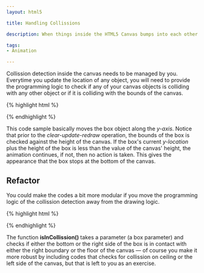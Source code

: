```yaml
---
layout: html5

title: Handling Collissions

description: When things inside the HTML5 Canvas bumps into each other

tags:
- Animation

---
```



Collission detection inside the canvas needs to be managed by you. Everytime you update the location of any object, you will need to provide the programming logic to check if any of your canvas objects is colliding with any other object or if it is colliding with the bounds of the canvas.

{% highlight html %}
<!DOCTYPE html>
<html>
<head>	
	<script>
	
  var c = null;
  var cx = null;
  var box = null;
  
  window.onload = function() {
    
    c = document.getElementById('mycanvas');
    cx = c.getContext('2d');
    box = new Box();
    
    update();
    
    function update() {
            
      if((box.y + box.height) < c.height) {
        cx.clearRect(0,0,c.width, c.height);
        cx.fillRect(box.x, box.y, box.width, box.height);
        box.y = box.y + box.speed;
      }
      setTimeout(update,50);
    }
  }

  function Box() {
    this.x = 0;
    this.y = 0;
    this.width = 50;
    this.height = 50;
    this.speed = 5;
  }
	</script>
</head>

<body>
  <canvas id='mycanvas' height='400' width='500'>
  </canvas>
</body>

</html>
{% endhighlight %}

This code sample basically moves the box object along the *y-axis*. Notice that prior to the *clear-update-redraw* operation, the bounds of the box is checked against the height of the canvas. If the box's current *y-location* plus the height of the box is less than the value of the canvas' height, the animation continues, if not, then no action is taken. This gives the appearance that the box stops at the bottom of the canvas.

## Refactor 

You could make the codes a bit more modular if you move the programming logic of the collission detection away from the drawing logic.

{% highlight html %}
<!DOCTYPE html>
<html>
<head>	
	<script>
	
  var c = null;
  var cx = null;
  var box = null;
  
  window.onload = function() {
    
    c = document.getElementById('mycanvas');
    cx = c.getContext('2d');
    box = new Box();
    
    update();
    
    function update() {
      if(!isInCollission(box)) {
        cx.clearRect(0,0,c.width, c.height);
        cx.fillRect(box.x, box.y, box.width, box.height);
        box.y += box.speed;
        setTimeout(update,50);
      }
    }
  }

  function isInCollission(box) {
    if((box.x + box.width) < c.width &  
       (box.y + box.height) < c.height) {
         return false;
       }
    else {
      return true;
    }
  }

  function Box() {
    this.x = 0;
    this.y = 0;
    this.width = 50;
    this.height = 50;
    this.speed = 5;
  }
	</script>
</head>

<body>
  <canvas id='mycanvas' height='400' width='500'>
  </canvas>
</body>
</html>
{% endhighlight %} 

The function **isInCollission()** takes a parameter (a box parameter) and checks if either the bottom or the right side of the box is in contact with either the right boundary or the floor of the canvas &mdash; of course you make it more robust by including codes that checks for collission on ceiling or the left side of the canvas, but that is left to you as an exercise.







